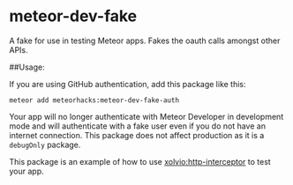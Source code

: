 # meteor-dev-fake
A fake for use in testing Meteor apps. Fakes the oauth calls amongst other APIs.

##Usage:

If you are using GitHub authentication, add this package like this:

`meteor add meteorhacks:meteor-dev-fake-auth`

Your app will no longer authenticate with Meteor Developer in development mode and will authenticate with
a fake user even if you do not have an internet connection. This package does not affect production
as it is a `debugOnly` package.

This package is an example of how to use
[xolvio:http-interceptor](https://github.com/xolvio/meteor-http-interceptor) to test your app.
